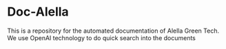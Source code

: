 # Doc-Alella
This is a repository for the automated documentation of Alella Green Tech. We use OpenAI technology to do quick search into the documents
